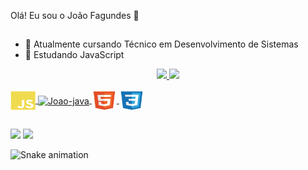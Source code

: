 Olá! Eu sou o João Fagundes 👋
##
- 🔭 Atualmente cursando Técnico em Desenvolvimento de Sistemas
- 🌱 Estudando JavaScript 

<div align="center">
  <a href="https://github.com/joaofgnds">
  <img height="180em" src="https://github-readme-stats.vercel.app/api?username=joaoFgnds&show_icons=true&theme=blueberry&include_all_commits=true&count_private=true"/>
  <img height="180em" src="https://github-readme-stats.vercel.app/api/top-langs/?username=joaoFgnds&layout=compact&langs_count=7&theme=blueberry"/>
</div>
  
  <div style="display: inline_block"><br>
    
  <img align="center" alt="Rafa-Js" height="30" width="40"              src="https://raw.githubusercontent.com/devicons/devicon/master/icons/javascript/javascript-plain.svg">  
  <img align="center" alt="Joao-java" height="35" width="40"  
     src="https://cdn.jsdelivr.net/gh/devicons/devicon/icons/java/java-original-wordmark.svg">  
  <img align="center" alt="joao-HTML" height="30" width="40" src="https://raw.githubusercontent.com/devicons/devicon/master/icons/html5/html5-original.svg">
  <img align="center" alt="joao-CSS" height="30" width="40" src="https://raw.githubusercontent.com/devicons/devicon/master/icons/css3/css3-original.svg">
    

</div>
  
##
<div>
  <a href = "mailto:contatorafaballerini@gmail.com"><img src="https://img.shields.io/badge/-Gmail-%23333?style=for-the-badge&logo=gmail&logoColor=white" target="_blank"></a>
  <a href="https://www.linkedin.com/in/rafaella-ballerini-45875016a" target="_blank"><img src="https://img.shields.io/badge/-LinkedIn-%230077B5?style=for-the-badge&logo=linkedin&logoColor=white" target="_blank"></a> 
</div>  

  ![Snake animation](https://github.com/joaoFgnds/JoaoFgnds/blob/output/github-contribution-grid-snake.svg) 
